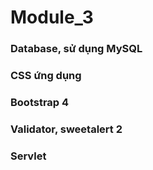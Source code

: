 # Module_3
### Database, sử dụng MySQL
### CSS ứng dụng
### Bootstrap 4
### Validator, sweetalert 2
### Servlet
